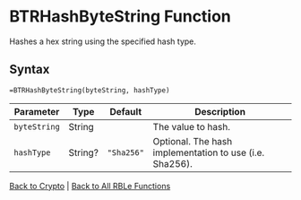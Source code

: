 # BTRHashByteString Function

Hashes a hex string using the specified hash type.

## Syntax

```excel
=BTRHashByteString(byteString, hashType)
```

Parameter | Type | Default | Description
---|---|---|---
`byteString` | String |  | The value to hash.
`hashType` | String? | `"Sha256"` | Optional.  The hash implementation to use (i.e. Sha256).

[Back to Crypto](Readme.md) | [Back to All RBLe Functions](/RBLe/Readme.md#function-documentation)